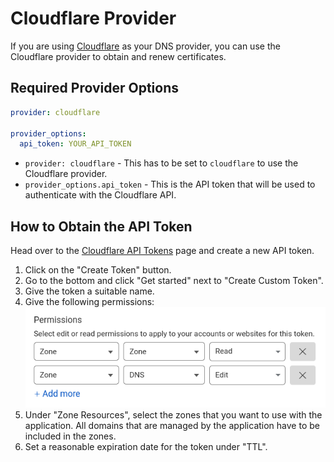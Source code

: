# Cloudflare Provider

If you are using [Cloudflare](https://www.cloudflare.com/) as your DNS provider, you can use the Cloudflare provider to obtain and renew certificates.

## Required Provider Options

```yaml
provider: cloudflare

provider_options:
  api_token: YOUR_API_TOKEN
```

- `provider: cloudflare` - This has to be set to `cloudflare` to use the Cloudflare provider.
- `provider_options.api_token` - This is the API token that will be used to authenticate with the Cloudflare API.

## How to Obtain the API Token

Head over to the [Cloudflare API Tokens](https://dash.cloudflare.com/profile/api-tokens) page and create a new API token.

1. Click on the "Create Token" button.
2. Go to the bottom and click "Get started" next to "Create Custom Token".
3. Give the token a suitable name.
4. Give the following permissions:
![Cloudflare API Token Permissions](assets/cloudflare-api-token-required-permissions.png)
5. Under "Zone Resources", select the zones that you want to use with the application. All domains that are managed by the application have to be included in the zones.
6. Set a reasonable expiration date for the token under "TTL".